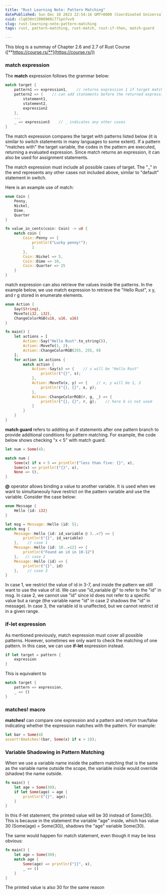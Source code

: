 ```yaml
---
title: "Rust Learning Note: Pattern Matching"
datePublished: Sun Dec 10 2023 22:54:16 GMT+0000 (Coordinated Universal Time)
cuid: clq030nt2000908i771pn7vv9
slug: rust-learning-note-pattern-matching
tags: rust, pattern-matching, rust-match, rust-if-then, match-guard

---
```


This blog is a summay of Chapter 2.6 and 2.7 of Rust Course ([**https://course.rs/**](https://course.rs/))

### match expression

The **match** expression follows the grammar below:

```rust
match target {
    pattern1 => expression1,    // returns expression 1 if target matches pattern1
    pattern2 => {    // can add statements before the returned expression
        statement1, 
        statement2,
        expression2
    },
    ...
    _ => expression3    // _ indicates any other cases
}
```

The match expression compares the target with patterns listed below (it is similar to switch statements in many languages to some extent). If a pattern "matches with" the target variable, the codes in the pattern are executed, returning a evaluated expression. Since match returns an expression, it can also be used for assignment statements.

The match expression must include all possible cases of target. The "\_" in the end represents any other cases not included above, similar to "default" statement in switch.

Here is an example use of match:

```rust
enum Coin {
    Penny, 
    Nickel,
    Dime,
    Quarter
}

fn value_in_cents(coin: Coin) -> u8 {
    match coin {
        Coin::Penny => {
            println!("Lucky penny!");
            1
        },
        Coin::Nickel => 5,
        Coin::Dime => 10,
        Coin::Quarter => 25
    }
}
```

match expression can also retrieve the values inside the patterns. In the example below, we use match expression to retrieve the "Hello Rust", x y, and r g stored in enumerate elements.

```rust
enum Action {
    Say(String),
    MoveTo(i32, i32),
    ChangeColorRGB(u16, u16, u16)
}

fn main() {
    let actions = [
        Action::Say("Hello Rust".to_string()),
        Action::MoveTo(1, 2),
        Action::ChangeColorRGB(255, 255, 0)
    ];
    for action in actions {
        match action {
            Action::Say(s) => {    // s will be "Hello Rust"
                println!("{}", s);
            },
            Action::MoveTo(x, y) => {    // x, y will be 1, 2
                println!("{}, {}", x, y);
            },
            Action::ChangeColorRGB(r, g, _) => {
                println!("{}, {}", r, g);    // here b is not used
            }
        }
    }
}
```

**match guard** refers to additing an if statements after one pattern branch to provide additional conditions for pattern matching. For example, the code below shows checking "x &lt; 5" with match guard.

```rust
let num = Some(4);

match num {
    Some(x) if x < 5 => println!("less than five: {}", x),
    Some(x) => println!("{}", x),
    None => (),
}
```

**@** operator allows binding a value to another variable. It is used when we want to simultaneouly have restrict on the pattern variable and use the variable. Consider the case below:

```rust
enum Message {
    Hello {id: i32}
}

let msg = Message::Hello {id: 5};
match msg {
    Message::Hello {id: id_variable @ 3..=7} => {
        println!("{}", id_variable)
    },    // case 1
    Message::Hello {id: 10..=12} => {
        println!("Found an id in 10-12")
    },   // case 2
    Message::Hello {id} => {
        println!("{}", id)
    },    // case 3
}
```

In case 1, we restrict the value of id in 3-7, and inside the pattern we still want to use the value of id. We can use "id\_variable @" to refer to the "id" in msg. In case 2, we cannot use "id" since id does not refer to a specific value but a range (the variable name "id" in case 2 shadows the "id" in message). In case 3, the variable id is unaffected, but we cannot restrict id in a given range.

### if-let expression

As mentioned previously, match expression must cover all possible patterns. However, sometimes we only want to check the matching of one pattern. In this case, we can use **if-let** expression instead.

```rust
if let target = pattern {
    expression
}
```

This is equivalent to

```rust
match target {
    pattern => expression,
    _ => ()
}
```

### matches! macro

**matches!** can compare one expression and a pattern and return true/false indicating whether the expression matches with the pattern. For example:

```rust
let bar = Some(4)
assert!(matches!(bar, Some(x) if x > 2));
```

### Variable Shadowing in Pattern Matching

When we use a variable name inside the pattern matching that is the same as the variable name outside the scope, the variable inside would override (shadow) the name outside.

```rust
fn main() {
    let age = Some(30);
    if let Some(age) = age {
        println!("{}", age);
    }
}
```

In this if-let statement, the printed value will be 30 instead of Some(30). This is because in the statement the variable "age" inside, which has value 30 (Some(age) = Some(30)), shadows the "age" variable Some(30).

The same would happen for match statement, even though it may be less obvious:

```rust
fn main() {
    let age = Some(30);
    match age {
        Some(age) => println!("{}", x),
        _ => ()
    }
}
```

The printed value is also 30 for the same reason